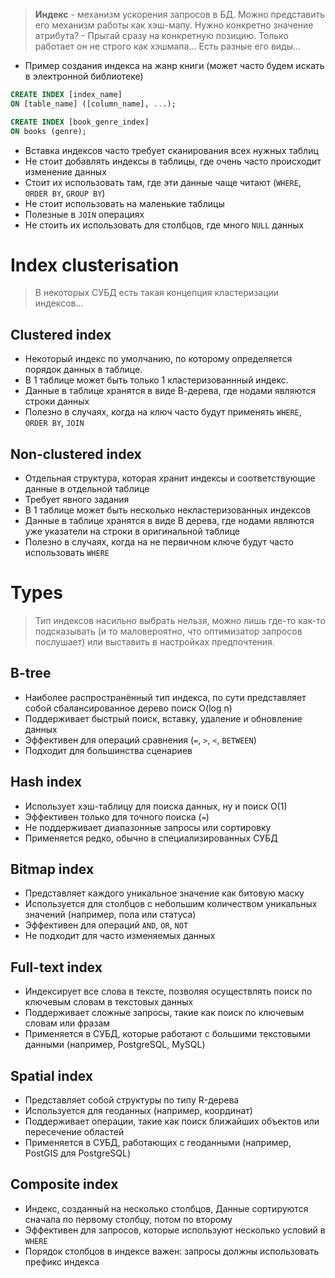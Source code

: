> **Индекс** - механизм ускорения запросов в БД. 
> Можно представить его механизм работы как хэш-мапу. Нужно конкретно значение атрибута? - Прыгай сразу на конкретную позицию.
> Только работает он не строго как хэшмапа... Есть разные его виды...

* Пример создания индекса на жанр книги (может часто будем искать в электронной библиотеке)
```sql
CREATE INDEX [index_name]
ON [table_name] ([column_name], ...);

CREATE INDEX [book_genre_index]
ON books (genre);
```
* Вставка индексов часто требует сканирования всех нужных таблиц
* Не стоит добавлять индексы в таблицы, где очень часто происходит изменение данных
* Стоит их использовать там, где эти данные чаще читают (`WHERE`, `ORDER BY`, `GROUP BY`)
* Не стоит использовать на маленькие таблицы
* Полезные в `JOIN` операциях
* Не стоить их использовать для столбцов, где много `NULL` данных
# Index clusterisation
> В некоторых СУБД есть такая концепция кластеризации индексов...
## Clustered index
* Некоторый индекс по умолчанию, по которому определяется порядок данных в таблице. 
* В 1 таблице может быть только 1 кластеризованнный индекс.
* Данные в таблице хранятся в виде В-дерева, где нодами являются строки данных
* Полезно в случаях, когда на ключ часто будут применять `WHERE`, `ORDER BY`, `JOIN`
## Non-clustered index
* Отдельная структура, которая хранит индексы и соответствующие данные в отдельной таблице
* Требует явного задания
* В 1 таблице может быть несколько некластеризованных индексов
* Данные в таблице хранятся в виде В дерева, где нодами являются уже указатели на строки в оригинальной таблице
* Полезно в случаях, когда на не первичном ключе будут часто использовать `WHERE`
# Types
> Тип индексов насильно выбрать нельзя, можно лишь где-то как-то подсказывать (и то маловероятно, что оптимизатор запросов послушает) или выставить в настройках предпочтения.
## B-tree
* Наиболее распространённый тип индекса, по сути представляет собой сбалансированное дерево поиск O(log n)
* Поддерживает быстрый поиск, вставку, удаление и обновление данных
* Эффективен для операций сравнения (`=`, `>`, `<`, `BETWEEN`)
* Подходит для большинства сценариев
## Hash index
* Использует хэш-таблицу для поиска данных, ну и поиск О(1)
* Эффективен только для точного поиска (`=`)
* Не поддерживает диапазонные запросы или сортировку
* Применяется редко, обычно в специализированных СУБД
## Bitmap index
* Представляет каждого уникальное значение как битовую маску
* Используется для столбцов с небольшим количеством уникальных значений (например, пола или статуса)
* Эффективен для операций `AND`, `OR`, `NOT`
* Не подходит для часто изменяемых данных
## Full-text index
* Индексирует все слова в тексте, позволяя осуществлять поиск по ключевым словам в текстовых данных
* Поддерживает сложные запросы, такие как поиск по ключевым словам или фразам
* Применяется в СУБД, которые работают с большими текстовыми данными (например, PostgreSQL, MySQL)
## Spatial index
* Представляет собой структуры по типу R-дерева
* Используется для геоданных (например, координат)
* Поддерживает операции, такие как поиск ближайших объектов или пересечение областей
* Применяется в СУБД, работающих с геоданными (например, PostGIS для PostgreSQL)
## Composite index
* Индекс, созданный на несколько столбцов, Данные сортируются сначала по первому столбцу, потом по второму
* Эффективен для запросов, которые используют несколько условий в `WHERE`
* Порядок столбцов в индексе важен: запросы должны использовать префикс индекса